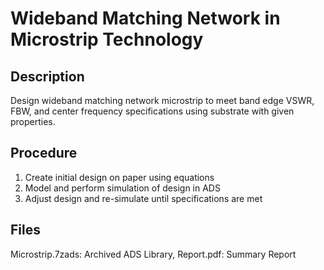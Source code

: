 # Wideband Matching Network in Microstrip Technology

## Description
Design wideband matching network microstrip to meet band edge VSWR, FBW, and center frequency specifications using substrate with given properties.

## Procedure
1)	Create initial design on paper using equations
2)	Model and perform simulation of design in ADS
3)	Adjust design and re-simulate until specifications are met

## Files
Microstrip.7zads: Archived ADS Library, Report.pdf: Summary Report